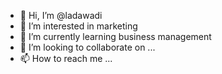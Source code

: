 - 👋 Hi, I’m @ladawadi
- 👀 I’m interested in marketing
- 🌱 I’m currently learning business management
- 💞️ I’m looking to collaborate on ...
- 📫 How to reach me ...

<!---
ladawadi/ladawadi is a ✨ special ✨ repository because its `README.md` (this file) appears on your GitHub profile.
You can click the Preview link to take a look at your changes.
--->
